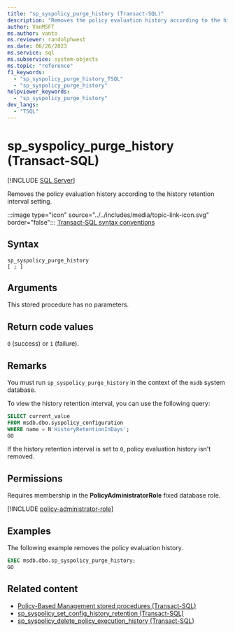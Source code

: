 ```yaml
---
title: "sp_syspolicy_purge_history (Transact-SQL)"
description: "Removes the policy evaluation history according to the history retention interval setting."
author: VanMSFT
ms.author: vanto
ms.reviewer: randolphwest
ms.date: 06/26/2023
ms.service: sql
ms.subservice: system-objects
ms.topic: "reference"
f1_keywords:
  - "sp_syspolicy_purge_history_TSQL"
  - "sp_syspolicy_purge_history"
helpviewer_keywords:
  - "sp_syspolicy_purge_history"
dev_langs:
  - "TSQL"
---
```

# sp_syspolicy_purge_history (Transact-SQL)

[!INCLUDE [SQL Server](../../includes/applies-to-version/sqlserver.md)]

Removes the policy evaluation history according to the history retention interval setting.

:::image type="icon" source="../../includes/media/topic-link-icon.svg" border="false"::: [Transact-SQL syntax conventions](../../t-sql/language-elements/transact-sql-syntax-conventions-transact-sql.md)

## Syntax

```syntaxsql
sp_syspolicy_purge_history
[ ; ]
```

## Arguments

This stored procedure has no parameters.

## Return code values

`0` (success) or `1` (failure).

## Remarks

You must run `sp_syspolicy_purge_history` in the context of the `msdb` system database.

To view the history retention interval, you can use the following query:

```sql
SELECT current_value
FROM msdb.dbo.syspolicy_configuration
WHERE name = N'HistoryRetentionInDays';
GO
```

If the history retention interval is set to `0`, policy evaluation history isn't removed.

## Permissions

Requires membership in the **PolicyAdministratorRole** fixed database role.

[!INCLUDE [policy-administrator-role](includes/policy-administrator-role.md)]

## Examples

The following example removes the policy evaluation history.

```sql
EXEC msdb.dbo.sp_syspolicy_purge_history;
GO
```

## Related content

- [Policy-Based Management stored procedures (Transact-SQL)](policy-based-management-stored-procedures-transact-sql.md)
- [sp_syspolicy_set_config_history_retention (Transact-SQL)](sp-syspolicy-set-config-history-retention-transact-sql.md)
- [sp_syspolicy_delete_policy_execution_history (Transact-SQL)](sp-syspolicy-delete-policy-execution-history-transact-sql.md)
